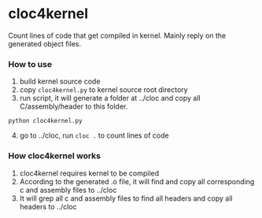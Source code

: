 # cloc4kernel
Count lines of code that get compiled in kernel.
Mainly reply on the generated object files.

### How to use
1. build kernel source code
2. copy `cloc4kernel.py` to kernel source root directory
3. run script, it will generate a folder at ../cloc and copy
all C/assembly/header to this folder.
```
python cloc4kernel.py
```
4. go to ../cloc, run `cloc .` to count lines of code

### How cloc4kernel works
1. cloc4kernel requires kernel to be compiled
2. According to the generated .o file, it will find and copy all 
corresponding c and assembly files to ../cloc
3. It will grep all c and assembly files to find all headers and copy
all headers to ../cloc
